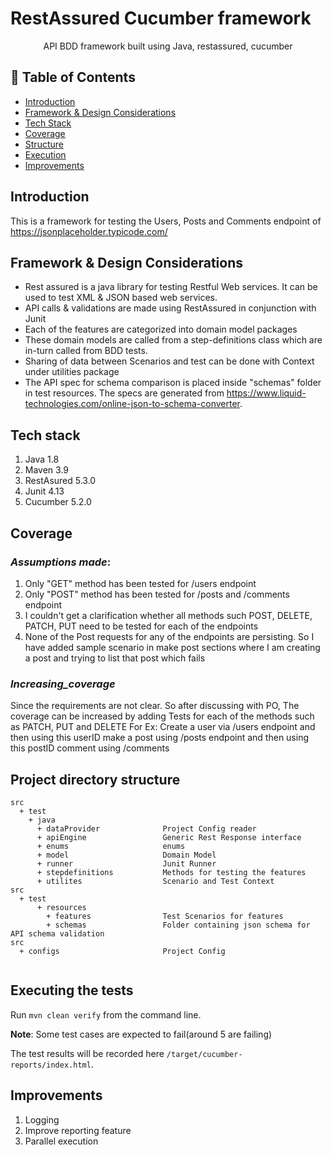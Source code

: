 # RestAssured Cucumber framework

<p align="center"> API BDD framework built using Java, restassured, cucumber
    <br> 
</p>

## 📝 Table of Contents

- [Introduction](#introduction)
- [Framework & Design Considerations](#FrameWork_Design)
- [Tech Stack](#stack)
- [Coverage](#coverage)
- [Structure](#structure)
- [Execution](#execution)
- [Improvements](#improvements)


## Introduction <a name = "Introduction"></a>

This is a framework for testing the Users, Posts and Comments endpoint of https://jsonplaceholder.typicode.com/


## Framework & Design Considerations <a name = "FrameWork_Design"></a>
- Rest assured is a java library for testing Restful Web services. It can be used to test XML & JSON based web services.
- API calls & validations are made using RestAssured in conjunction with Junit
- Each of the features are categorized into domain model packages
- These domain models are called from a step-definitions class which are in-turn called from BDD tests.
- Sharing of data between Scenarios and test can be done with Context under utilities package
- The API spec for schema comparison is placed inside "schemas" folder in test resources. The specs are generated from https://www.liquid-technologies.com/online-json-to-schema-converter.


## Tech stack <a name = "stack"></a>
1. Java 1.8
2. Maven 3.9
3. RestAsured 5.3.0
4. Junit 4.13
5. Cucumber 5.2.0

## Coverage <a name = "coverage"></a>
### **_Assumptions made_**:
1. Only "GET" method has been tested for /users endpoint
2. Only "POST" method has been tested for /posts and /comments endpoint
3. I couldn't get a clarification whether all methods such POST, DELETE, PATCH, PUT need to be tested for each of the endpoints
4. None of the Post requests for any of the endpoints are persisting. So I have added sample scenario in make post sections where I am creating a post and trying to list that post which fails

### **_Increasing_coverage_**
Since the requirements are not clear. So after discussing with PO,
The coverage can be increased by adding Tests for each of the methods such as PATCH, PUT and DELETE
For Ex: Create a user via /users endpoint and then using this userID make a post using /posts endpoint and then using this postID comment using /comments

## Project directory structure <a name = "structure"></a>

```Gherkin
src
  + test
    + java                          
      + dataProvider              Project Config reader        
      + apiEngine                 Generic Rest Response interface
      + enums                     enums
      + model                     Domain Model
      + runner                    Junit Runner
      + stepdefinitions           Methods for testing the features
      + utilites                  Scenario and Test Context
src
  + test
      + resources                 
        + features                Test Scenarios for features
        + schemas                 Folder containing json schema for API schema validation
src
  + configs                       Project Config
  
```
## Executing the tests <a name = "execution"></a>
Run `mvn clean verify` from the command line.

**Note**: Some test cases are expected to fail(around 5 are failing)

The test results will be recorded here `/target/cucumber-reports/index.html`.

## Improvements <a name = "improvements"></a>
1. Logging
2. Improve reporting feature 
3. Parallel execution 


